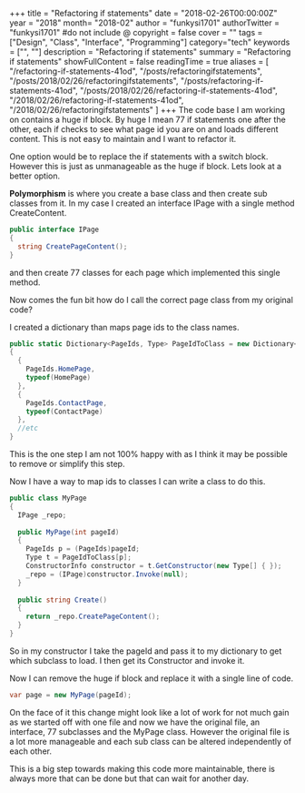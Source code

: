 +++
title = "Refactoring if statements"
date = "2018-02-26T00:00:00Z"
year = "2018"
month= "2018-02"
author = "funkysi1701"
authorTwitter = "funkysi1701" #do not include @
copyright = false
cover = ""
tags = ["Design", "Class", "Interface", "Programming"]
category="tech"
keywords = ["", ""]
description = "Refactoring if statements"
summary = "Refactoring if statements"
showFullContent = false
readingTime = true
aliases = [
    "/refactoring-if-statements-41od",
    "/posts/refactoringifstatements",
    "/posts/2018/02/26/refactoringifstatements",
    "/posts/refactoring-if-statements-41od",
    "/posts/2018/02/26/refactoring-if-statements-41od",
    "/2018/02/26/refactoring-if-statements-41od",
    "/2018/02/26/refactoringifstatements"
]
+++
The code base I am working on contains a huge if block. By huge I mean 77 if statements one after the other, each if checks to see what page id you are on and loads different content. This is not easy to maintain and I want to refactor it.

One option would be to replace the if statements with a switch block. However this is just as unmanageable as the huge if block. Lets look at a better option.

**Polymorphism** is where you create a base class and then create sub classes from it. In my case I created an interface IPage with a single method CreateContent.

```csharp
public interface IPage
{ 
  string CreatePageContent(); 
}
```

and then create 77 classes for each page which implemented this single method.

Now comes the fun bit how do I call the correct page class from my original code?

I created a dictionary than maps page ids to the class names.

```csharp
public static Dictionary<PageIds, Type> PageIdToClass = new Dictionary<PageIds, Type>() 
{ 
  { 
    PageIds.HomePage, 
    typeof(HomePage) 
  }, 
  { 
    PageIds.ContactPage, 
    typeof(ContactPage) 
  }, 
  //etc 
}
```

This is the one step I am not 100% happy with as I think it may be possible to remove or simplify this step.

Now I have a way to map ids to classes I can write a class to do this.

```csharp
public class MyPage 
{ 
  IPage _repo; 
  
  public MyPage(int pageId) 
  { 
    PageIds p = (PageIds)pageId; 
    Type t = PageIdToClass[p]; 
    ConstructorInfo constructor = t.GetConstructor(new Type[] { }); 
    _repo = (IPage)constructor.Invoke(null); 
  } 
  
  public string Create() 
  { 
    return _repo.CreatePageContent(); 
  } 
}
```

So in my constructor I take the pageId and pass it to my dictionary to get which subclass to load. I then get its Constructor and invoke it.

Now I can remove the huge if block and replace it with a single line of code.

```csharp
var page = new MyPage(pageId);
```

On the face of it this change might look like a lot of work for not much gain as we started off with one file and now we have the original file, an interface, 77 subclasses and the MyPage class. However the original file is a lot more manageable and each sub class can be altered independently of each other.

This is a big step towards making this code more maintainable, there is always more that can be done but that can wait for another day.